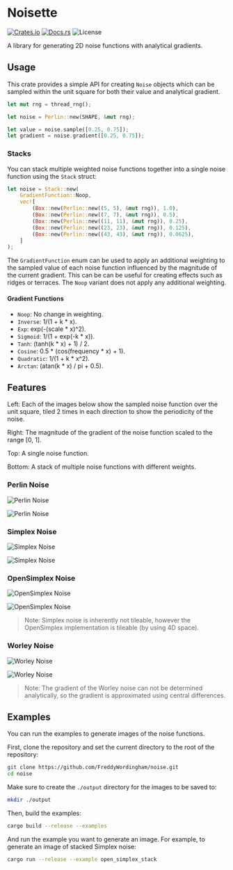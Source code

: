 # Noisette

[![Crates.io](https://img.shields.io/crates/v/noisette)](https://crates.io/crates/noisette)
[![Docs.rs](https://docs.rs/noisette/badge.svg)](https://docs.rs/noisette)
![License](https://img.shields.io/crates/l/noisette)

A library for generating 2D noise functions with analytical gradients.

## Usage

This crate provides a simple API for creating `Noise` objects which can be sampled within the unit square for both their value and analytical gradient.

```rust
let mut rng = thread_rng();

let noise = Perlin::new(SHAPE, &mut rng);

let value = noise.sample([0.25, 0.75]);
let gradient = noise.gradient([0.25, 0.75]);
```

### Stacks

You can stack multiple weighted noise functions together into a single noise function using the `Stack` struct:

```rust
let noise = Stack::new(
    GradientFunction::Noop,
    vec![
        (Box::new(Perlin::new((5, 5), &mut rng)), 1.0),
        (Box::new(Perlin::new((7, 7), &mut rng)), 0.5),
        (Box::new(Perlin::new((11, 11), &mut rng)), 0.25),
        (Box::new(Perlin::new((23, 23), &mut rng)), 0.125),
        (Box::new(Perlin::new((43, 43), &mut rng)), 0.0625),
    ]
);
```

The `GradientFunction` enum can be used to apply an additional weighting to the sampled value of each noise function influenced by the magnitude of the current gradient.
This can be can be useful for creating effects such as ridges or terraces.
The `Noop` variant does not apply any additional weighting.

#### Gradient Functions

- `Noop`: No change in weighting.
- `Inverse`: 1/(1 + k \* x).
- `Exp`: exp(-(scale \* x)^2).
- `Sigmoid`: 1/(1 + exp(-k \* x)).
- `Tanh`: (tanh(k \* x) + 1) / 2.
- `Cosine`: 0.5 \* (cos(frequency \* x) + 1).
- `Quadratic`: 1/(1 + k \* x^2).
- `Arctan`: (atan(k \* x) / pi + 0.5).

## Features

Left: Each of the images below show the sampled noise function over the unit square, tiled 2 times in each direction to show the periodicity of the noise.

Right: The magnitude of the gradient of the noise function scaled to the range [0, 1].

Top: A single noise function.

Bottom: A stack of multiple noise functions with different weights.

### Perlin Noise

![Perlin Noise](./assets/images/perlin-combined.png)

![Perlin Noise](./assets/images/perlin_stack-combined.png)

### Simplex Noise

![Simplex Noise](./assets/images/simplex-combined.png)

![Simplex Noise](./assets/images/simplex_stack-combined.png)

### OpenSimplex Noise

![OpenSimplex Noise](./assets/images/open_simplex-combined.png)

![OpenSimplex Noise](./assets/images/open_simplex_stack-combined.png)

> Note: Simplex noise is inherently not tileable, however the OpenSimplex implementation is tileable (by using 4D space).

### Worley Noise

![Worley Noise](./assets/images/worley-combined.png)

![Worley Noise](./assets/images/worley_stack-combined.png)

> Note: The gradient of the Worley noise can not be determined analytically, so the gradient is approximated using central differences.

## Examples

You can run the examples to generate images of the noise functions.

First, clone the repository and set the current directory to the root of the repository:

```sh
git clone https://github.com/FreddyWordingham/noise.git
cd noise
```

Make sure to create the `./output` directory for the images to be saved to:

```sh
mkdir ./output
```

Then, build the examples:

```sh
cargo build --release --examples
```

And run the example you want to generate an image.
For example, to generate an image of stacked Simplex noise:

```sh
cargo run --release --example open_simplex_stack
```
